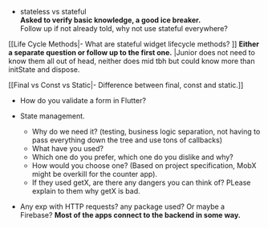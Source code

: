 
- stateless vs stateful  
    **Asked to verify basic knowledge, a good ice breaker.**  
    Follow up if not already told, why not use stateful everywhere?

[[Life Cycle Methods|- What are stateful widget lifecycle methods?  ]]
    **Either a separate question or follow up to the first one.** |Junior does not need to know them all out of head, neither does mid tbh but could know more than initState and dispose.

[[Final vs Const vs Static|- Difference between final, const and static.]]
- How do you validate a form in Flutter?
- State management.    
    - Why do we need it? (testing, business logic separation, not having to pass everything down the tree and use tons of callbacks)  
    - What have you used?  
    - Which one do you prefer, which one do you dislike and why?  
    - How would you choose one? (Based on project specification, MobX might be overkill for the counter app).  
    - If they used getX, are there any dangers you can think of? PLease explain to them why getX is bad.

- Any exp with HTTP requests? any package used? Or maybe a Firebase? **Most of the apps connect to the backend in some way.**

